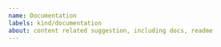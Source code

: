 ```yaml
---
name: Documentation
labels: kind/documentation
about: content related suggestion, including docs, readme
---
```


<!--
What is your suggestion?
-->
